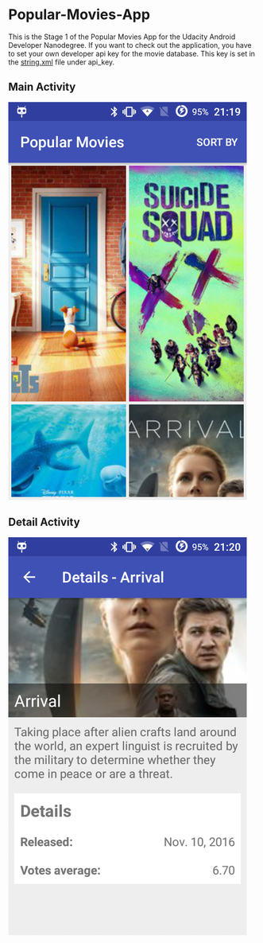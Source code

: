 # Popular-Movies-App

This is the Stage 1 of the Popular Movies App for the Udacity Android Developer Nanodegree. 
If you want to check out the application, you have to set your own developer api key for
the movie database. This key is set in the [string.xml](https://github.com/Thomas-P/Popular-Movies-App/blob/dev/app/src/main/res/values/styles.xml) file under api_key.

## Main Activity
![Main Activity](https://github.com/Thomas-P/Popular-Movies-App/blob/dev/pictures/main.png)
## Detail Activity
![Detail Activity](https://github.com/Thomas-P/Popular-Movies-App/blob/dev/pictures/detail.png)
